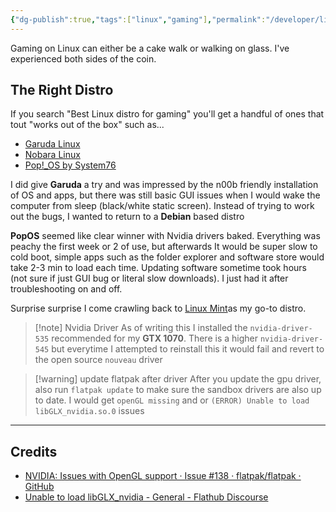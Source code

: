 ```yaml
---
{"dg-publish":true,"tags":["linux","gaming"],"permalink":"/developer/linux/bottles-gaming-and-other-windows-apps-on-linux/","dgPassFrontmatter":true}
---
```


Gaming on Linux can either be a cake walk or walking on glass. I've experienced both sides of the coin.

## The Right Distro
If you search "Best Linux distro for gaming" you'll get a handful of ones that tout "works out of the box" such as...
- [Garuda Linux](https://garudalinux.org/)
- [Nobara Linux](https://nobaraproject.org/download-nobara/)
- [Pop!_OS by System76](https://pop.system76.com/)

I did give **Garuda** a try and was impressed by the n00b friendly installation of OS and apps, but there was still basic GUI issues when I would wake the computer from sleep (black/white static screen). Instead of trying to work out the bugs, I wanted to return to a **Debian** based distro

**PopOS** seemed like clear winner with Nvidia drivers baked. Everything was peachy the first week or 2 of use, but afterwards It would be super slow to cold boot, simple apps such as the folder explorer and software store would take 2-3 min to load each time. Updating software sometime took hours (not sure if just GUI bug or literal slow downloads). I just had it after troubleshooting on and off.

Surprise surprise I come crawling back to [Linux Mint](https://www.linuxmint.com/)as my go-to distro. 

> [!note] Nvidia Driver
> As of writing this I installed the `nvidia-driver-535` recommended for my **GTX 1070**. There is a higher `nvidia-driver-545` but everytime I attempted to reinstall this it would fail and revert to the open source `nouveau` driver 

> [!warning] update flatpak after driver
> After you update the gpu driver, also run `flatpak update` to make sure the sandbox drivers are also up to date. I would get `openGL missing` and or `(ERROR) Unable to load libGLX_nvidia.so.0` issues 

---
## Credits
- [NVIDIA: Issues with OpenGL support · Issue #138 · flatpak/flatpak · GitHub](https://github.com/flatpak/flatpak/issues/138)
- [Unable to load libGLX_nvidia - General - Flathub Discourse](https://discourse.flathub.org/t/unable-to-load-libglx-nvidia/6471)